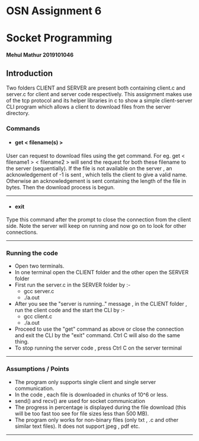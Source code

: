 # OSN Assignment 6

# **Socket Programming**

#### Mehul Mathur 2019101046

## Introduction
Two folders CLIENT and SERVER are present both containing client.c and server.c for client and server code respectively. This assignment makes use of the tcp protocol and its helper libraries in c to show a simple client-server CLI program which allows a client to download files from the server directory. 

### Commands
- ####  get < filename(s) >
User can request to download files using the get command. For eg. get < filename1 > < filename2 > will send the request for both these filename to the server (sequentially).
If the file is not available on the server , an acknowledgement of -1 is sent , which tells the client to give a valid name. Otherwise an acknowledgement is sent containing the length of the file in bytes. 
Then the download process is begun.

---
- #### exit
Type this command after the prompt to close the connection from the client side.
Note the server will keep on running and now go on to look for other connections.

--- 

### Running the code

 - Open two terminals.
 - In one terminal open the CLIENT folder and the other open the SERVER folder
 - First run the server.c in the SERVER folder by :- 
    - gcc server.c
    - ./a.out
 - After you see the "server is running.." message , in the CLIENT folder , run the client code and the start the CLI by :-
     - gcc client.c
     - ./a.out
 - Proceed to use the "get" command as above or close the connection and exit the CLI by the "exit" command. Ctrl C will also do the same thing.
 - To stop running the server code , press Ctrl C on the server terminal

---


### Assumptions / Points

- The program only supports single client and single server communication.
- In the code , each file is downloaded in chunks of 10^6 or less. 
- send() and recv() are used for socket communication
- The progress in percentage is displayed during the file download (this will be too fast too see for file sizes less than 500 MB).
- The program only works for non-binary files (only txt , .c and other similar text files). It does not support jpeg , pdf etc.

---









